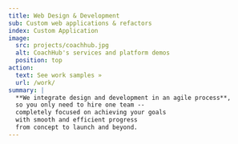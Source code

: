 ```yaml
---
title: Web Design & Development
sub: Custom web applications & refactors
index: Custom Application
image:
  src: projects/coachhub.jpg
  alt: CoachHub's services and platform demos
  position: top
action:
  text: See work samples »
  url: /work/
summary: |
  **We integrate design and development in an agile process**,
  so you only need to hire one team --
  completely focused on achieving your goals
  with smooth and efficient progress
  from concept to launch and beyond.
---
```

